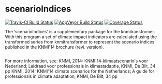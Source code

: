 # scenarioIndices

[![Travis-CI Build Status](https://travis-ci.org/cphotiadou/scenarioIndices.svg?branch=master)](https://travis-ci.org/cphotiadou/scenarioIndices)
[![AppVeyor Build Status](https://ci.appveyor.com/api/projects/status/github/cphotiadou/scenarioIndices?branch=master&svg=true)](https://ci.appveyor.com/project/cphotiadou/scenarioIndices)
[![Coverage Status](https://img.shields.io/codecov/c/github/cphotiadou/scenarioIndices/master.svg)](https://codecov.io/github/cphotiadou/scenarioIndices?branch=master)

The 'scenarioIndices' is a supplementary package for the knmitransformer. With this program a set of climate impact indicators are calculated using the transformed series from knmitransformer to represent the scenario indices published in the KNMI'14 brochure (revi. version).

##
For more information, see:
KNMI, 2014: KNMI'14-klimaatscenario's voor Nederland; Leidraad voor professionals in klimaatadaptie, KNMI, De Bilt, 34 pp
KNMI, 2014: KNMI'14 climate scenarios for the Netherlands; A guide for professionals in climate adaptation, KNMI, De Bilt, 34 pp
